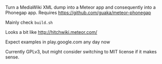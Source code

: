 
Turn a MediaWiki XML dump into a Meteor app and consequently into a Phonegap app.
Requires https://github.com/guaka/meteor-phonegap


Mainly check `build.sh`


Looks a bit like http://hitchwiki.meteor.com/

Expect examples in play.google.com any day now



Currently GPLv3, but might consider switching to MIT license if it makes sense.
